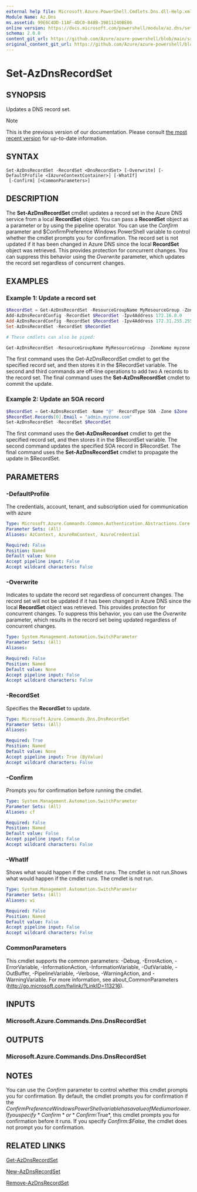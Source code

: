 ```yaml
---
external help file: Microsoft.Azure.PowerShell.Cmdlets.Dns.dll-Help.xml
Module Name: Az.Dns
ms.assetid: 99E6C4DD-11AF-4DC0-848B-39811240BE06
online version: https://docs.microsoft.com/powershell/module/az.dns/set-azdnsrecordset
schema: 2.0.0
content_git_url: https://github.com/Azure/azure-powershell/blob/main/src/Dns/Dns/help/Set-AzDnsRecordSet.md
original_content_git_url: https://github.com/Azure/azure-powershell/blob/main/src/Dns/Dns/help/Set-AzDnsRecordSet.md
---
```


# Set-AzDnsRecordSet

## SYNOPSIS
Updates a DNS record set.

> [!NOTE]
>This is the previous version of our documentation. Please consult [the most recent version](/powershell/module/az.dns/set-azdnsrecordset) for up-to-date information.

## SYNTAX

```
Set-AzDnsRecordSet -RecordSet <DnsRecordSet> [-Overwrite] [-DefaultProfile <IAzureContextContainer>] [-WhatIf]
 [-Confirm] [<CommonParameters>]
```

## DESCRIPTION
The **Set-AzDnsRecordSet** cmdlet updates a record set in the Azure DNS service from a local **RecordSet** object.
You can pass a **RecordSet** object as a parameter or by using the pipeline operator.
You can use the *Confirm* parameter and $ConfirmPreference Windows PowerShell variable to control whether the cmdlet prompts you for confirmation.
The record set is not updated if it has been changed in Azure DNS since the local **RecordSet** object was retrieved.
This provides protection for concurrent changes.
You can suppress this behavior using the *Overwrite* parameter, which updates the record set regardless of concurrent changes.

## EXAMPLES

### Example 1: Update a record set
```powershell
$RecordSet = Get-AzDnsRecordSet -ResourceGroupName MyResourceGroup -ZoneName myzone.com -Name www -RecordType A
Add-AzDnsRecordConfig -RecordSet $RecordSet -Ipv4Address 172.16.0.0
Add-AzDnsRecordConfig -RecordSet $RecordSet -Ipv4Address 172.31.255.255
Set-AzDnsRecordSet -RecordSet $RecordSet

# These cmdlets can also be piped:

Get-AzDnsRecordSet -ResourceGroupName MyResourceGroup -ZoneName myzone.com -Name www -RecordType A | Add-AzDnsRecordConfig -Ipv4Address 172.16.0.0 | Add-AzDnsRecordConfig -Ipv4Address 172.31.255.255 | Set-AzDnsRecordSet
```

The first command uses the Get-AzDnsRecordSet cmdlet to get the specified record set, and then stores it in the $RecordSet variable.
The second and third commands are off-line operations to add two A records to the record set.
The final command uses the **Set-AzDnsRecordSet** cmdlet to commit the update.

### Example 2: Update an SOA record
```powershell
$RecordSet = Get-AzDnsRecordSet -Name "@" -RecordType SOA -Zone $Zone
$RecordSet.Records[0].Email = "admin.myzone.com"
Set-AzDnsRecordSet -RecordSet $RecordSet
```

The first command uses the **Get-AzDnsRecordset** cmdlet to get the specified record set, and then stores it in the $RecordSet variable.
The second command updates the specified SOA record in $RecordSet.
The final command uses the **Set-AzDnsRecordSet** cmdlet to propagate the update in $RecordSet.

## PARAMETERS

### -DefaultProfile
The credentials, account, tenant, and subscription used for communication with azure

```yaml
Type: Microsoft.Azure.Commands.Common.Authentication.Abstractions.Core.IAzureContextContainer
Parameter Sets: (All)
Aliases: AzContext, AzureRmContext, AzureCredential

Required: False
Position: Named
Default value: None
Accept pipeline input: False
Accept wildcard characters: False
```

### -Overwrite
Indicates to update the record set regardless of concurrent changes.
The record set will not be updated if it has been changed in Azure DNS since the local **RecordSet** object was retrieved.
This provides protection for concurrent changes.
To suppress this behavior, you can use the *Overwrite* parameter, which results in the record set being updated regardless of concurrent changes.

```yaml
Type: System.Management.Automation.SwitchParameter
Parameter Sets: (All)
Aliases:

Required: False
Position: Named
Default value: None
Accept pipeline input: False
Accept wildcard characters: False
```

### -RecordSet
Specifies the **RecordSet** to update.

```yaml
Type: Microsoft.Azure.Commands.Dns.DnsRecordSet
Parameter Sets: (All)
Aliases:

Required: True
Position: Named
Default value: None
Accept pipeline input: True (ByValue)
Accept wildcard characters: False
```

### -Confirm
Prompts you for confirmation before running the cmdlet.

```yaml
Type: System.Management.Automation.SwitchParameter
Parameter Sets: (All)
Aliases: cf

Required: False
Position: Named
Default value: False
Accept pipeline input: False
Accept wildcard characters: False
```

### -WhatIf
Shows what would happen if the cmdlet runs. The cmdlet is not run.Shows what would happen if the cmdlet runs. The cmdlet is not run.

```yaml
Type: System.Management.Automation.SwitchParameter
Parameter Sets: (All)
Aliases: wi

Required: False
Position: Named
Default value: False
Accept pipeline input: False
Accept wildcard characters: False
```

### CommonParameters
This cmdlet supports the common parameters: -Debug, -ErrorAction, -ErrorVariable, -InformationAction, -InformationVariable, -OutVariable, -OutBuffer, -PipelineVariable, -Verbose, -WarningAction, and -WarningVariable. For more information, see about_CommonParameters (http://go.microsoft.com/fwlink/?LinkID=113216).

## INPUTS

### Microsoft.Azure.Commands.Dns.DnsRecordSet

## OUTPUTS

### Microsoft.Azure.Commands.Dns.DnsRecordSet

## NOTES
You can use the *Confirm* parameter to control whether this cmdlet prompts you for confirmation.
By default, the cmdlet prompts you for confirmation if the $ConfirmPreference Windows PowerShell variable has a value of Medium or lower.
If you specify *Confirm* or *Confirm:$True*, this cmdlet prompts you for confirmation before it runs.
If you specify *Confirm:$False*, the cmdlet does not prompt you for confirmation. 

## RELATED LINKS

[Get-AzDnsRecordSet](./Get-AzDnsRecordSet.md)

[New-AzDnsRecordSet](./New-AzDnsRecordSet.md)

[Remove-AzDnsRecordSet](./Remove-AzDnsRecordSet.md)
